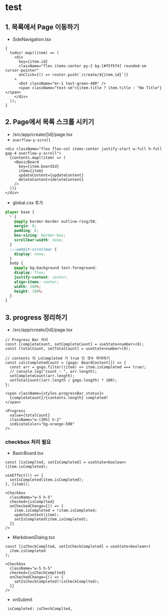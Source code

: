 # test

## 1. 목록에서 Page 이동하기

- SideNavigation.tsx

```tsx
{
  todos!.map((item) => (
    <div
      key={item.id}
      className="flex items-center py-2 bg-[#f5f5f4] rounded-sm cursor-pointer"
      onClick={() => router.push(`/create/${item.id}`)}
    >
      <Dot className="mr-1 text-green-400" />
      <span className="text-sm">{item.title ? item.title : "No Title"}</span>
    </div>
  ));
}
```

## 2. Page에서 목록 스크롤 시키기

- /src/app/create/[id]/page.tsx
- `overflow-y-scroll`

```tsx
<div className="flex flex-col items-center justify-start w-full h-full gap-4 overflow-y-scroll">
  {contents.map((item) => (
    <BasicBoard
      key={item.boardId}
      item={item}
      updateContent={updateContent}
      deleteContent={deleteContent}
    />
  ))}
</div>
```

- global.css 추가

```css
@layer base {
  * {
    @apply border-border outline-ring/50;
    margin: 0;
    padding: 0;
    box-sizing: border-box;
    scrollbar-width: none;
  }
  ::-webkit-scrollbar {
    display: none;
  }
  body {
    @apply bg-background text-foreground;
    display: flex;
    justify-content: center;
    align-items: center;
    width: 100%;
    height: 100%;
  }
}
```

## 3. progress 정리하기

- /src/app/create/[id]/page.tsx

```tsx
// Progress Bar 처리
const [completeCount, setCompleteCount] = useState<number>(0);
const [totalCount, setTotalCount] = useState<number>(0);
```

```tsx
// contents 의 isCompleted 가 true 인 갯수 파악하기
const calcCompletedCount = (gogo: BoardContent[]) => {
  const arr = gogo.filter((item) => item.isCompleted === true);
  // console.log("count : ", arr.length);
  setCompleteCount(arr.length);
  setTotalCount((arr.length / gogo.length) * 100);
};
```

```tsx
<span className={styles.progressBar_status}>
  {completeCount}/{contents.length} completed!
</span>
```

```tsx
<Progress
  value={totalCount}
  className="w-[30%] h-2"
  indicateColor="bg-orange-500"
/>
```

### checkbox 처리 필요

- BasicBoard.tsx

```tsx
const [isComplted, setIsCompleted] = useState<boolean>(item.isCompleted);
```

```tsx
useEffect(() => {
  setIsCompleted(item.isCompleted);
}, [item]);
```

```tsx
<Checkbox
  className="w-5 h-5"
  checked={isComplted}
  onCheckedChange={() => {
    item.isCompleted = !item.isCompleted;
    updateContent(item);
    setIsCompleted(item.isCompleted);
  }}
/>
```

- MarkdownDialog.tsx

```tsx
const [isCheckComplted, setIsCheckCompleted] = useState<boolean>(
  item.isCompleted
);
```

```tsx
<Checkbox
  className="w-5 h-5"
  checked={isCheckComplted}
  onCheckedChange={() => {
    setIsCheckCompleted(!isCheckComplted);
  }}
/>
```

- onSubmit

```tsx
 isCompleted: isCheckComplted,
```
